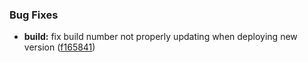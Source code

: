 ### Bug Fixes

* **build:** fix build number not properly updating when deploying new version ([f165841](https://github.com/kosmicteal/reactionroll/commit/f165841be82f07687294020d42db16d3c15dbc19))